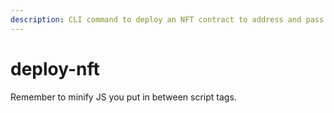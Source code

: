 ```yaml
---
description: CLI command to deploy an NFT contract to address and pass init props.
---
```


# deploy-nft

Remember to minify JS you put in between script tags.

